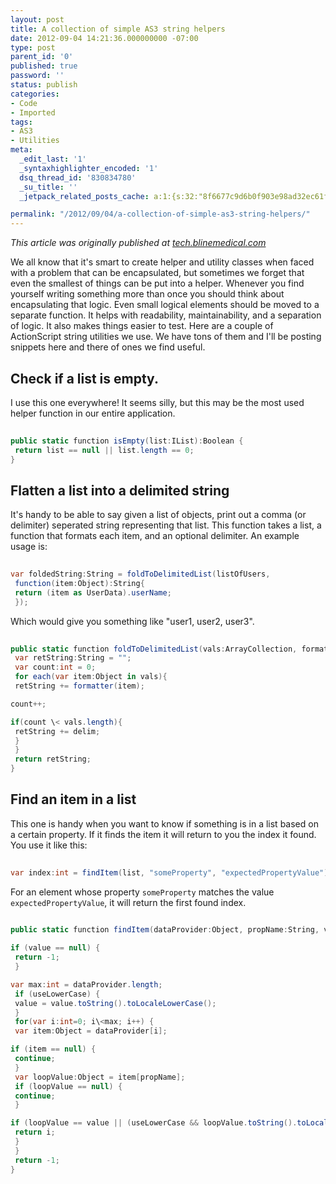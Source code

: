 ```yaml
---
layout: post
title: A collection of simple AS3 string helpers
date: 2012-09-04 14:21:36.000000000 -07:00
type: post
parent_id: '0'
published: true
password: ''
status: publish
categories:
- Code
- Imported
tags:
- AS3
- Utilities
meta:
  _edit_last: '1'
  _syntaxhighlighter_encoded: '1'
  dsq_thread_id: '830834780'
  _su_title: ''
  _jetpack_related_posts_cache: a:1:{s:32:"8f6677c9d6b0f903e98ad32ec61f8deb";a:2:{s:7:"expires";i:1559667323;s:7:"payload";a:3:{i:0;a:1:{s:2:"id";i:4919;}i:1;a:1:{s:2:"id";i:4862;}i:2;a:1:{s:2:"id";i:2365;}}}}

permalink: "/2012/09/04/a-collection-of-simple-as3-string-helpers/"
---
```

_This article was originally published at [tech.blinemedical.com](http://tech.blinemedical.com/a-collection-of-simple-as3-string-helpers/)_

We all know that it's smart to create helper and utility classes when faced with a problem that can be encapsulated, but sometimes we forget that even the smallest of things can be put into a helper. Whenever you find yourself writing something more than once you should think about encapsulating that logic. Even small logical elements should be moved to a separate function. It helps with readability, maintainability, and a separation of logic. It also makes things easier to test. Here are a couple of ActionScript string utilities we use. We have tons of them and I'll be posting snippets here and there of ones we find useful.

## Check if a list is empty.

I use this one everywhere! It seems silly, but this may be the most used helper function in our entire application.

```csharp
  
public static function isEmpty(list:IList):Boolean {  
 return list == null || list.length == 0;  
}  

```

## Flatten a list into a delimited string

It's handy to be able to say given a list of objects, print out a comma (or delimiter) seperated string representing that list. This function takes a list, a function that formats each item, and an optional delimiter. An example usage is:

```csharp
  
var foldedString:String = foldToDelimitedList(listOfUsers,  
 function(item:Object):String{  
 return (item as UserData).userName;  
 });  

```

Which would give you something like "user1, user2, user3".

```csharp
  
public static function foldToDelimitedList(vals:ArrayCollection, formatter:Function, delim:String = ", "):String{  
 var retString:String = "";  
 var count:int = 0;  
 for each(var item:Object in vals){  
 retString += formatter(item);

count++;

if(count \< vals.length){  
 retString += delim;  
 }  
 }  
 return retString;  
}  

```

## Find an item in a list

This one is handy when you want to know if something is in a list based on a certain property. If it finds the item it will return to you the index it found. You use it like this:

```csharp
  
var index:int = findItem(list, "someProperty", "expectedPropertyValue");  

```

For an element whose property `someProperty` matches the value `expectedPropertyValue`, it will return the first found index.

```csharp
  
public static function findItem(dataProvider:Object, propName:String, value:Object, useLowerCase:Boolean = false):int {

if (value == null) {  
 return -1;  
 }

var max:int = dataProvider.length;  
 if (useLowerCase) {  
 value = value.toString().toLocaleLowerCase();  
 }  
 for(var i:int=0; i\<max; i++) {  
 var item:Object = dataProvider[i];

if (item == null) {  
 continue;  
 }  
 var loopValue:Object = item[propName];  
 if (loopValue == null) {  
 continue;  
 }

if (loopValue == value || (useLowerCase && loopValue.toString().toLocaleLowerCase() == value)) {  
 return i;  
 }  
 }  
 return -1;  
}  

```

